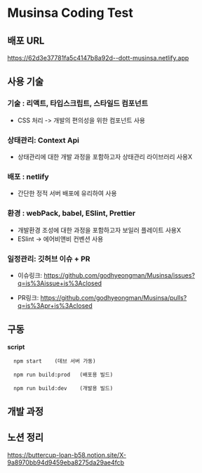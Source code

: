 # Musinsa Coding Test

## 배포 URL

https://62d3e37781fa5c4147b8a92d--dott-musinsa.netlify.app

## 사용 기술

### 기술 : 리액트, 타입스크립트, 스타일드 컴포넌트

- CSS 처리 -> 개발의 편의성을 위한 컴포넌트 사용

### 상태관리: Context Api

- 상태관리에 대한 개발 과정을 포함하고자 상태관리 라이브러리 사용X

### 배포 : netlify

- 간단한 정적 서버 배포에 유리하여 사용

### 환경 : webPack, babel, ESlint, Prettier

- 개발환경 조성에 대한 과정을 포함하고자 보일러 플레이트 사용X
- ESlint -> 에어비앤비 컨벤션 사용

### 일정관리: 깃허브 이슈 + PR

- 이슈링크: https://github.com/godhyeongman/Musinsa/issues?q=is%3Aissue+is%3Aclosed

- PR링크: https://github.com/godhyeongman/Musinsa/pulls?q=is%3Apr+is%3Aclosed

## 구동

**script**

      npm start    (데브 서버 가동)

      npm run build:prod   (배포용 빌드)

      npm run build:dev    (개발용 빌드)

## 개발 과정

## 노션 정리

https://buttercup-loan-b58.notion.site/X-9a8970bb94d9459eba8275da29ae4fcb
